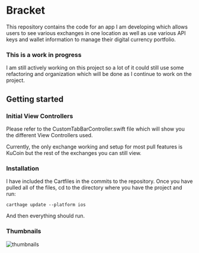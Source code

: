 # Bracket

This repository contains the code for an app I am developing which allows users to see various exchanges in one location as well as use various API keys and wallet information to manage their digital currency portfolio.

### This is a work in progress
I am still actively working on this project so a lot of it could still use some refactoring and organization which will be done as I continue to work on the project.

## Getting started
### Initial View Controllers
Please refer to the CustomTabBarController.swift file which will show you the different View Controllers used.

Currently, the only exchange working and setup for most pull features is KuCoin but the rest of the exchanges you can still view.

### Installation
I have included the Cartfiles in the commits to the repository. Once you have pulled all of the files, cd to the directory where you have the project and run:

`carthage update --platform ios`

And then everything should run.

### Thumbnails
![thumbnails](https://user-images.githubusercontent.com/41099507/42571639-bb6cd79c-84e5-11e8-8baa-a171f2c7888c.png)

